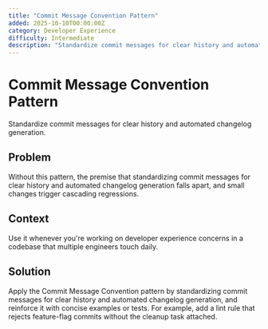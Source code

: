 ```yaml
---
title: "Commit Message Convention Pattern"
added: 2025-10-10T00:00:00Z
category: Developer Experience
difficulty: Intermediate
description: "Standardize commit messages for clear history and automated changelog generation."
---
```

# Commit Message Convention Pattern

Standardize commit messages for clear history and automated changelog generation.

## Problem

Without this pattern, the premise that standardizing commit messages for clear history and automated changelog generation falls apart, and small changes trigger cascading regressions.

## Context

Use it whenever you're working on developer experience concerns in a codebase that multiple engineers touch daily.

## Solution

Apply the Commit Message Convention pattern by standardizing commit messages for clear history and automated changelog generation, and reinforce it with concise examples or tests. For example, add a lint rule that rejects feature-flag commits without the cleanup task attached.
